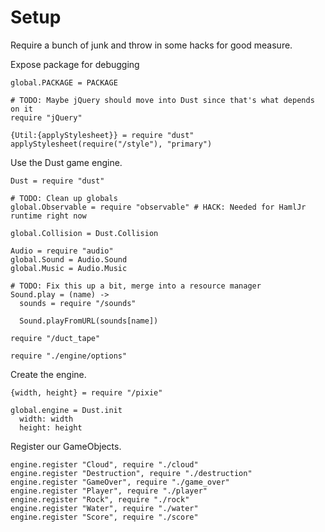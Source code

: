 Setup
=====

Require a bunch of junk and throw in some hacks for good measure.

Expose package for debugging

    global.PACKAGE = PACKAGE

    # TODO: Maybe jQuery should move into Dust since that's what depends on it
    require "jQuery"

    {Util:{applyStylesheet}} = require "dust"
    applyStylesheet(require("/style"), "primary")

Use the Dust game engine.

    Dust = require "dust"

    # TODO: Clean up globals
    global.Observable = require "observable" # HACK: Needed for HamlJr runtime right now
    
    global.Collision = Dust.Collision

    Audio = require "audio"
    global.Sound = Audio.Sound
    global.Music = Audio.Music

    # TODO: Fix this up a bit, merge into a resource manager
    Sound.play = (name) ->
      sounds = require "/sounds"

      Sound.playFromURL(sounds[name])

    require "/duct_tape"

    require "./engine/options"

Create the engine.

    {width, height} = require "/pixie"

    global.engine = Dust.init
      width: width
      height: height

Register our GameObjects.

    engine.register "Cloud", require "./cloud"
    engine.register "Destruction", require "./destruction"
    engine.register "GameOver", require "./game_over"
    engine.register "Player", require "./player"
    engine.register "Rock", require "./rock"
    engine.register "Water", require "./water"
    engine.register "Score", require "./score"
